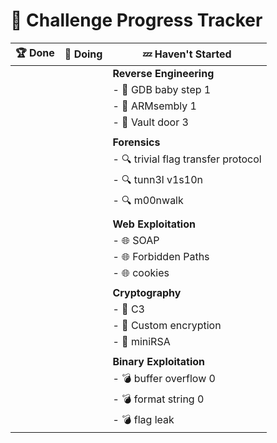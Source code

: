 
# 🚀 Challenge Progress Tracker

| 🏆 **Done**          | 🔄 **Doing**          | 💤 **Haven't Started**                  |
|----------------------|-----------------------|-----------------------------------------|
|                      |                       | **Reverse Engineering**                |
|                      |                       | - 🧩 GDB baby step 1                    |
|                      |                       | - 🧩 ARMsembly 1                        |
|                      |                       | - 🧩 Vault door 3                       |
|                      |                       |                                         |
|                      |                       | **Forensics**                          |
|                      |                       | - 🔍 trivial flag transfer protocol     |
|                      |                       | - 🔍 tunn3l v1s10n                     |
|                      |                       | - 🔍 m00nwalk                          |
|                      |                       |                                         |
|                      |                       | **Web Exploitation**                   |
|                      |                       | - 🌐 SOAP                              |
|                      |                       | - 🌐 Forbidden Paths                   |
|                      |                       | - 🌐 cookies                           |
|                      |                       |                                         |
|                      |                       | **Cryptography**                       |
|                      |                       | - 🔐 C3                                |
|                      |                       | - 🔐 Custom encryption                 |
|                      |                       | - 🔐 miniRSA                           |
|                      |                       |                                         |
|                      |                       | **Binary Exploitation**                |
|                      |                       | - 💣 buffer overflow 0                 |
|                      |                       | - 💣 format string 0                   |
|                      |                       | - 💣 flag leak                         |


